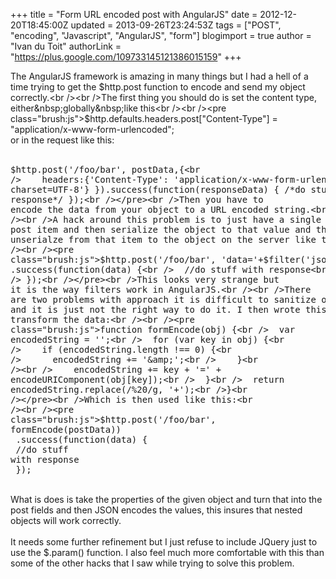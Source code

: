 +++
title = "Form URL encoded post with AngularJS"
date = 2012-12-20T18:45:00Z
updated = 2013-09-26T23:24:53Z
tags = ["POST", "encoding", "Javascript", "AngularJS", "form"]
blogimport = true 
author = "Ivan du Toit"
authorLink = "https://plus.google.com/109733145121386015159"
+++

The AngularJS framework is amazing in many things but I had a hell of a time trying to get the $http.post function to encode and send my object correctly.<br /><br />The first thing you should do is set the content type, either&nbsp;globally&nbsp;like this<br /><br /><pre class="brush:js">$http.defaults.headers.post["Content-Type"] = "application/x-www-form-urlencoded";</pre><br />or in the request like this:<br /><br /><pre class="brush:js">$http.post('/foo/bar', postData,{<br />    headers:{'Content-Type': 'application/x-www-form-urlencoded; charset=UTF-8'} }).success(function(responseData) { /*do stuff with response*/ });<br /></pre><br />Then you have to encode the data from your object to a URL encoded string.<br /><br />A hack around this problem is to just have a single post item and then serialize the object to that value and then just unserialze from that item to the object on the server like this:<br /><br /><pre class="brush:js">$http.post('/foo/bar', 'data='+$filter('json')(postData))<br /> .success(function(data) {<br />  //do stuff with response<br /> });<br /></pre><br />This looks very strange but it is the way filters work in AngularJS.<br /><br />There are two problems with approach it is difficult to sanitize on the server and it is just not the right way to do it. I then wrote this function to transform the data:<br /><br /><pre class="brush:js">function formEncode(obj) {<br />  var encodedString = '';<br />  for (var key in obj) {<br />    if (encodedString.length !== 0) {<br />      encodedString += '&amp;';<br />    }<br /><br />    encodedString += key + '=' + encodeURIComponent(obj[key]);<br />  }<br />  return encodedString.replace(/%20/g, '+');<br />}<br /></pre><br />Which is then used like this:<br /><br /><pre class="brush:js">$http.post('/foo/bar', formEncode(postData))<br /> .success(function(data) {<br />  //do stuff with response<br /> });<br /></pre><br />What is does is take the properties of the given object and turn that into the post fields and then JSON encodes the values, this insures that nested objects will work correctly.<br /><br />It needs some&nbsp;further&nbsp;refinement but I just refuse to include JQuery just to use the $.param() function. I also feel much more comfortable with this than some of the other hacks that I saw while trying to solve this problem.
